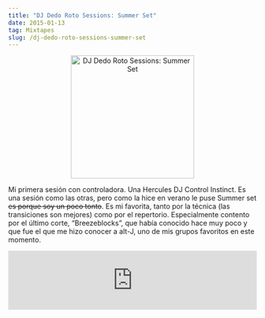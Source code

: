 ```yaml
---
title: "DJ Dedo Roto Sessions: Summer Set"
date: 2015-01-13
tag: Mixtapes
slug: /dj-dedo-roto-sessions-summer-set
---
```


<div align="center">
  <img style="width: 250px" src="https://thumbnailer.mixcloud.com/unsafe/250x250/extaudio/1/d/a/0/cde1-5623-4d8d-9905-ae7993542acc.png" alt="DJ Dedo Roto Sessions: Summer Set">
</div>

Mi primera sesión con controladora. Una Hercules DJ Control Instinct. Es una sesión como las otras, pero como la hice en verano le puse Summer set ~~es porque soy un poco tonto~~. Es mi favorita, tanto por la técnica (las transiciones son mejores) como por el repertorio. Especialmente contento por el último corte, “Breezeblocks”, que había conocido hace muy poco y que fue el que me hizo conocer a alt-J, uno de mis grupos favoritos en este momento.

<iframe width="100%" height="120" src="https://www.mixcloud.com/widget/iframe/?hide_cover=1&hide_artwork=1&feed=%2Fdjdedoroto%2Fsummer-set-dj-dedo-roto%2F" frameborder="0" ></iframe>

